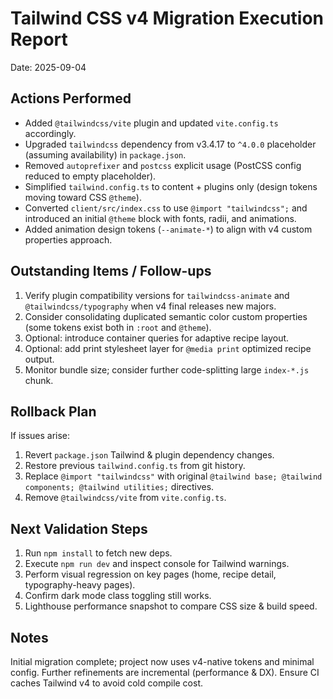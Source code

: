 # Tailwind CSS v4 Migration Execution Report

Date: 2025-09-04

## Actions Performed

- Added `@tailwindcss/vite` plugin and updated `vite.config.ts` accordingly.
- Upgraded `tailwindcss` dependency from v3.4.17 to `^4.0.0` placeholder (assuming availability) in `package.json`.
- Removed `autoprefixer` and `postcss` explicit usage (PostCSS config reduced to empty placeholder).
- Simplified `tailwind.config.ts` to content + plugins only (design tokens moving toward CSS `@theme`).
- Converted `client/src/index.css` to use `@import "tailwindcss";` and introduced an initial `@theme` block with fonts, radii, and animations.
- Added animation design tokens (`--animate-*`) to align with v4 custom properties approach.

## Outstanding Items / Follow-ups

1. Verify plugin compatibility versions for `tailwindcss-animate` and `@tailwindcss/typography` when v4 final releases new majors.
2. Consider consolidating duplicated semantic color custom properties (some tokens exist both in `:root` and `@theme`).
3. Optional: introduce container queries for adaptive recipe layout.
4. Optional: add print stylesheet layer for `@media print` optimized recipe output.
5. Monitor bundle size; consider further code-splitting large `index-*.js` chunk.

## Rollback Plan

If issues arise:

1. Revert `package.json` Tailwind & plugin dependency changes.
2. Restore previous `tailwind.config.ts` from git history.
3. Replace `@import "tailwindcss"` with original `@tailwind base; @tailwind components; @tailwind utilities;` directives.
4. Remove `@tailwindcss/vite` from `vite.config.ts`.

## Next Validation Steps

1. Run `npm install` to fetch new deps.
2. Execute `npm run dev` and inspect console for Tailwind warnings.
3. Perform visual regression on key pages (home, recipe detail, typography-heavy pages).
4. Confirm dark mode class toggling still works.
5. Lighthouse performance snapshot to compare CSS size & build speed.

## Notes

Initial migration complete; project now uses v4-native tokens and minimal config. Further refinements are incremental (performance & DX). Ensure CI caches Tailwind v4 to avoid cold compile cost.
